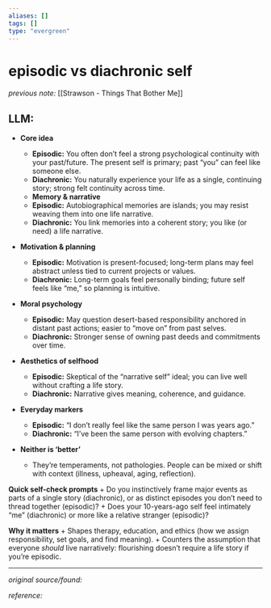```yaml
---
aliases: []
tags: []
type: "evergreen"
---
```


# episodic vs diachronic self

_previous note:_ [[Strawson - Things That Bother Me]]

## LLM: 

- **Core idea**
	+ **Episodic:** You often don’t feel a strong psychological continuity with your past/future. The present self is primary; past “you” can feel like someone else.
	+ **Diachronic:** You naturally experience your life as a single, continuing story; strong felt continuity across time.
	+ **Memory & narrative**
	+ **Episodic:** Autobiographical memories are islands; you may resist weaving them into one life narrative.
	+ **Diachronic:** You link memories into a coherent story; you like (or need) a life narrative.

- **Motivation & planning**
	+ **Episodic:** Motivation is present-focused; long-term plans may feel abstract unless tied to current projects or values.
	+ **Diachronic:** Long-term goals feel personally binding; future self feels like “me,” so planning is intuitive.

- **Moral psychology**
	+ **Episodic:** May question desert-based responsibility anchored in distant past actions; easier to “move on” from past selves.
	+ **Diachronic:** Stronger sense of owning past deeds and commitments over time.
  
- **Aesthetics of selfhood**
	+ **Episodic:** Skeptical of the “narrative self” ideal; you can live well without crafting a life story.
	+ **Diachronic:** Narrative gives meaning, coherence, and guidance.

- **Everyday markers**
	+ **Episodic:** “I don’t really feel like the same person I was years ago.”
	+ **Diachronic:** “I’ve been the same person with evolving chapters.”

- **Neither is ‘better’**
	+ They’re temperaments, not pathologies. People can be mixed or shift with context (illness, upheaval, aging, reflection). 

**Quick self-check prompts**
	+ Do you instinctively frame major events as parts of a single story (diachronic), or as distinct episodes you don’t need to thread together (episodic)?
	+ Does your 10-years-ago self feel intimately “me” (diachronic) or more like a relative stranger (episodic)?

**Why it matters**
	+ Shapes therapy, education, and ethics (how we assign responsibility, set goals, and find meaning).
	+ Counters the assumption that everyone _should_ live narratively: flourishing doesn’t require a life story if you’re episodic.

---

_original source/found:_ 

_reference:_ 



